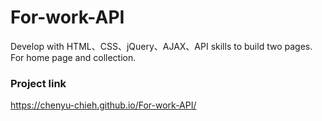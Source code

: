 # For-work-API
Develop with HTML、CSS、jQuery、AJAX、API skills to build two pages. For home page and collection. 

###  Project link  
  https://chenyu-chieh.github.io/For-work-API/

